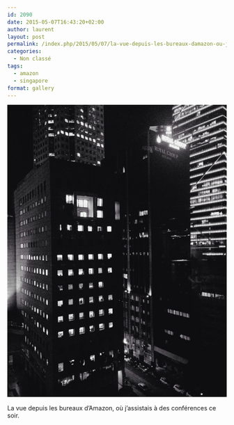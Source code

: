 ```yaml
---
id: 2090
date: 2015-05-07T16:43:20+02:00
author: laurent
layout: post
permalink: /index.php/2015/05/07/la-vue-depuis-les-bureaux-damazon-ou-jassistais/
categories:
  - Non classé
tags:
  - amazon
  - singapore
format: gallery
---
```

<img src="/images/2015/05/tumblr_nnzns8L3XI1uuvt0bo1_1280.jpg" />

La vue depuis les bureaux d&rsquo;Amazon, où j&rsquo;assistais à des conférences ce soir.